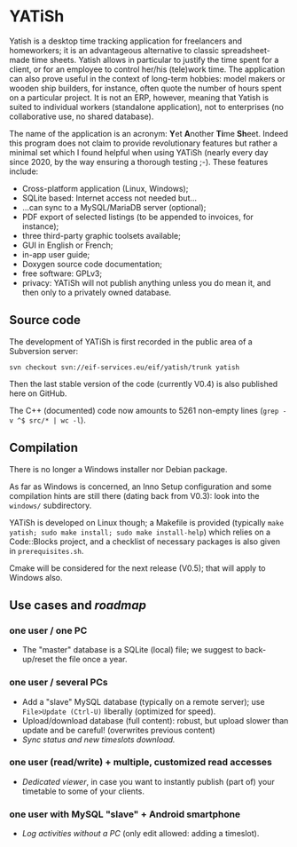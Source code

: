 # YATiSh

Yatish is a desktop time tracking application for freelancers and homeworkers; it is an advantageous alternative to classic spreadsheet-made time sheets. Yatish allows in particular to justify the time spent for a client, or for an employee to control her/his (tele)work time. The application can also prove useful in the context of long-term hobbies: model makers or wooden ship builders, for instance, often quote the number of hours spent on a particular project. It is not an ERP, however, meaning that Yatish is suited to individual workers (standalone application), not to enterprises (no collaborative use, no shared database).

The name of the application is an acronym: **Y**et **A**nother **Ti**me **Sh**eet. Indeed this program does not claim to provide revolutionary features but rather a minimal set which I found helpful when using YATiSh (nearly every day since 2020, by the way ensuring a thorough testing ;-). These features include:

* Cross-platform application (Linux, Windows);
* SQLite based: Internet access not needed but...
* ...can sync to a MySQL/MariaDB server (optional);
* PDF export of selected listings (to be appended to invoices, for instance);
* three third-party graphic toolsets available;
* GUI in English or French;
* in-app user guide;
* Doxygen source code documentation;
* free software: GPLv3;
* privacy: YATiSh will not publish anything unless you do mean it, and then only to a privately owned database.

## Source code

The development of YATiSh is first recorded in the public area of a Subversion server:
```
svn checkout svn://eif-services.eu/eif/yatish/trunk yatish
```

Then the last stable version of the code (currently V0.4) is also published here on GitHub.

The C++ (documented) code now amounts to 5261 non-empty lines (`grep -v ^$ src/* | wc -l`).

## Compilation

There is no longer a Windows installer nor Debian package.

As far as Windows is concerned, an Inno Setup configuration and some compilation hints are still there (dating back from V0.3): look into the `windows/` subdirectory.

YATiSh is developed on Linux though; a Makefile is provided (typically `make yatish; sudo make install; sudo make install-help`) which relies on a Code::Blocks project, and a checklist of necessary packages is also given in `prerequisites.sh`.

Cmake will be considered for the next release (V0.5); that will apply to Windows also.

## Use cases and *roadmap*

### one user / one PC

* The "master" database is a SQLite (local) file; we suggest to back-up/reset the file once a year.

### one user / several PCs

* Add a "slave" MySQL database (typically on a remote server); use `File>Update (Ctrl-U)` liberally (optimized for speed).
* Upload/download database (full content): robust, but upload slower than update and be careful! (overwrites previous content)
* *Sync status and new timeslots download.*

### one user (read/write) + multiple, customized read accesses

* *Dedicated viewer*, in case you want to instantly publish (part of) your timetable to some of your clients.

### one user with MySQL "slave" + Android smartphone

* *Log activities without a PC* (only edit allowed: adding a timeslot).
